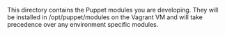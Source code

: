 This directory contains the Puppet modules you are developing. They will be
installed in /opt/puppet/modules on the Vagrant VM and will take precedence
over any environment specific modules.
